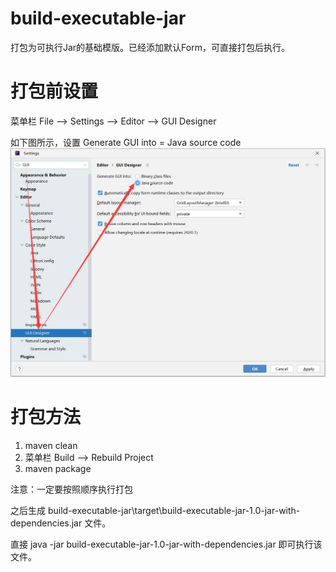 # build-executable-jar

打包为可执行Jar的基础模版。已经添加默认Form，可直接打包后执行。

# 打包前设置

菜单栏 File --> Settings --> Editor --> GUI Designer

如下图所示，设置 Generate GUI into = Java source code
![alt GUI Designer 设置](images/settings_gui_designer.jpg)

# 打包方法

1. maven clean
2. 菜单栏 Build --> Rebuild Project
3. maven package

注意：一定要按照顺序执行打包

之后生成 build-executable-jar\target\build-executable-jar-1.0-jar-with-dependencies.jar 文件。

直接 java -jar build-executable-jar-1.0-jar-with-dependencies.jar 即可执行该文件。

